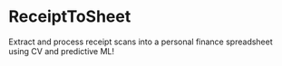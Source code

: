 # ReceiptToSheet
Extract and process receipt scans into a personal finance spreadsheet using CV and predictive ML!
